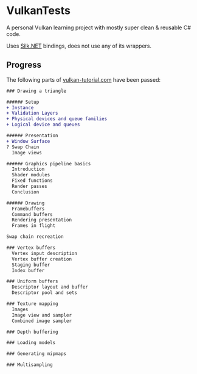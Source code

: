 # VulkanTests
A personal Vulkan learning project with mostly super clean & reusable C# code.

Uses [Silk.NET](https://github.com/dotnet/Silk.NET) bindings, does not use any of its wrappers.

## Progress
The following parts of [vulkan-tutorial.com](https://vulkan-tutorial.com) have been passed:

```diff
### Drawing a triangle

###### Setup
+ Instance
+ Validation Layers
+ Physical devices and queue families
+ Logical device and queues

###### Presentation
+ Window Surface
? Swap Chain
  Image views

###### Graphics pipeline basics
  Introduction
  Shader modules
  Fixed functions
  Render passes
  Conclusion

###### Drawing
  Framebuffers
  Command buffers
  Rendering presentation
  Frames in flight

Swap chain recreation

### Vertex buffers
  Vertex input description
  Vertex buffer creation
  Staging buffer
  Index buffer

### Uniform buffers
  Descriptor layout and buffer
  Descriptor pool and sets

### Texture mapping
  Images
  Image view and sampler
  Combined image sampler

### Depth buffering

### Loading models

### Generating mipmaps

### Multisampling
```